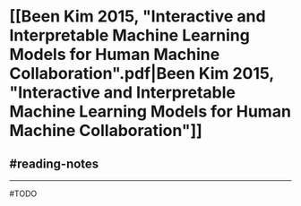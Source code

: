 # [[Been Kim 2015, "Interactive and Interpretable Machine Learning Models for Human Machine Collaboration".pdf|Been Kim 2015, "Interactive and Interpretable Machine Learning Models for Human Machine Collaboration"]]
## #reading-notes 
___
#TODO